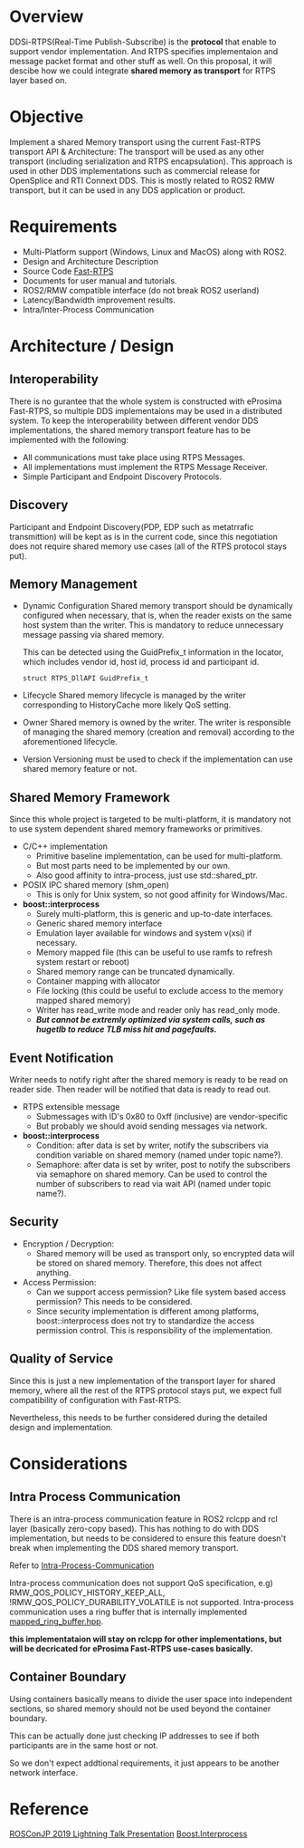 # Overview

DDSi-RTPS(Real-Time Publish-Subscribe) is the **protocol** that enable to support vendor implementation. And RTPS specifies implementaion and message packet format and other stuff as well. On this proposal, it will descibe how we could integrate **shared memory as transport** for RTPS layer based on.

# Objective

Implement a shared Memory transport using the current Fast-RTPS transport API & Architecture: The transport will be used as any other transport (including serialization and RTPS encapsulation). This approach is used in other DDS implementations such as commercial release for OpenSplice and RTI Connext DDS. This is mostly related to ROS2 RMW transport, but it can be used in any DDS application or product.

# Requirements

- Multi-Platform support (Windows, Linux and MacOS) along with ROS2.
- Design and Architecture Description
- Source Code [Fast-RTPS](https://github.com/eProsima/Fast-RTPS)
- Documents for user manual and tutorials.
- ROS2/RMW compatible interface (do not break ROS2 userland)
- Latency/Bandwidth improvement results.
- Intra/Inter-Process Communication

# Architecture / Design

## Interoperability

There is no gurantee that the whole system is constructed with eProsima Fast-RTPS, so multiple DDS implementaions may be used in a distributed system.
To keep the interoperability between different vendor DDS implementations, the shared memory transport feature has to be implemented with the following:

- All communications must take place using RTPS Messages.
- All implementations must implement the RTPS Message Receiver.
- Simple Participant and Endpoint Discovery Protocols.

## Discovery

Participant and Endpoint Discovery(PDP, EDP such as metatrrafic transmittion) will be kept as is in the current code, since this negotiation does not require shared memory use cases (all of the RTPS protocol stays put).

## Memory Management

- Dynamic Configuration
  Shared memory transport should be dynamically configured when necessary, that is, when the reader exists on the same host system than the writer. This is mandatory to reduce unnecessary message passing via shared memory.

  This can be detected using the GuidPrefix_t information in the locator, which includes vendor id, host id, process id and participant id.

  ```
  struct RTPS_DllAPI GuidPrefix_t
  ```

- Lifecycle
  Shared memory lifecycle is managed by the writer corresponding to HistoryCache more likely QoS setting.

- Owner
  Shared memory is owned by the writer. The writer is responsible of managing the shared memory (creation and removal) according to the aforementioned lifecycle.

- Version
  Versioning must be used to check if the implementation can use shared memory feature or not.

## Shared Memory Framework

Since this whole project is targeted to be multi-platform, it is mandatory not to use system dependent shared memory frameworks or primitives.

- C/C++ implementation
  - Primitive baseline implementation, can be used for multi-platform.
  - But most parts need to be implemented by our own.
  - Also good affinity to intra-process, just use std::shared_ptr.
- POSIX IPC shared memory (shm_open)
  - This is only for Unix system, so not good affinity for Windows/Mac.
- **boost::interprocess**
  - Surely multi-platform, this is generic and up-to-date interfaces.
  - Generic shared memory interface
  - Emulation layer available for windows and system v(xsi) if necessary.
  - Memory mapped file (this can be useful to use ramfs to refresh system restart or reboot)
  - Shared memory range can be truncated dynamically.
  - Container mapping with allocator
  - File locking (this could be useful to exclude access to the memory mapped shared memory)
  - Writer has read_write mode and reader only has read_only mode.
  - ***But cannot be extremly optimized via system calls, such as hugetlb to reduce TLB miss hit and pagefaults.***


## Event Notification

Writer needs to notify right after the shared memory is ready to be read on reader side. Then reader will be notified that data is ready to read out.

- RTPS extensible message
  - Submessages with ID's 0x80 to 0xff (inclusive) are vendor-specific
  - But probably we should avoid sending messages via network.
- **boost::interprocess**
  - Condition: after data is set by writer, notify the subscribers via condition variable on shared memory (named under topic name?).
  - Semaphore: after data is set by writer, post to notify the subscribers via semaphore on shared memory. Can be used to control the number of subscribers to read via wait API (named under topic name?).

## Security

- Encryption / Decryption:
  - Shared memory will be used as transport only, so encrypted data will be stored on shared memory. Therefore, this does not affect anything.
- Access Permission:
  - Can we support access permission? Like file system based access permission? This needs to be considered.
  - Since security implementation is different among platforms, boost::interprocess does not try to standardize the access permission control. This is responsibility of the implementation.

## Quality of Service

Since this is just a new implementation of the transport layer for shared memory, where all the rest of the RTPS protocol stays put, we expect full compatibility of configuration with Fast-RTPS.

Nevertheless, this needs to be further considered during the detailed design and implementation.

# Considerations

## Intra Process Communication

There is an intra-process communication feature in ROS2 rclcpp and rcl layer (basically zero-copy based). This has nothing to do with DDS implementation, but needs to be considered to ensure this feature doesn't break when implementing the DDS shared memory transport.

Refer to [Intra-Process-Communication](https://index.ros.org//doc/ros2/Tutorials/Intra-Process-Communication/)

Intra-process communication does not support QoS specification, e.g) RMW_QOS_POLICY_HISTORY_KEEP_ALL, !RMW_QOS_POLICY_DURABILITY_VOLATILE is not supported. 
Intra-process communication uses a ring buffer that is internally implemented [mapped_ring_buffer.hpp](https://github.com/ros2/rclcpp/blob/master/rclcpp/include/rclcpp/mapped_ring_buffer.hpp).

**this implementataion will stay on rclcpp for other implementations, but will be decricated for eProsima Fast-RTPS use-cases basically.**

## Container Boundary

Using containers basically means to divide the user space into independent sections, so shared memory should not be used beyond the container boundary.

This can be actually done just checking IP addresses to see if both participants are in the same host or not.

So we don't expect addtional requirements, it just appears to be another network interface.

# Reference

[ROSConJP 2019 Lightning Talk Presentation](https://discourse.ros.org/uploads/short-url/1SbbxgRCiM6NH2BuSCqNAe0aogx.pdf)
[Boost.Interprocess](https://www.boost.org/doc/libs/1_71_0/doc/html/interprocess.html)

